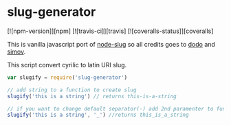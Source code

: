 
# slug-generator

[![npm-version]][npm] [![travis-ci]][travis] [![coveralls-status]][coveralls]

This is vanilla javascript port of [node-slug](https://github.com/dodo/node-slug) so all credits goes to [dodo](https://github.com/dodo) and [simov](https://github.com/simov/slugify.git).

This script convert cyrilic to latin URI slug. 

```js
var slugify = require('slug-generator')

// add string to a function to create slug 
slugify('this is a string') // returns this-is-a-string

// if you want to change default separator(-) add 2nd paramenter to function 
slugify('this is a string', '_') //returns this_is_a_string
```
